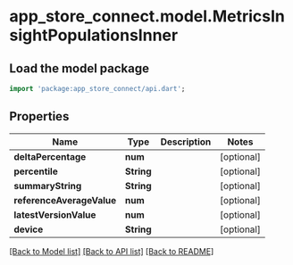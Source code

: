 # app_store_connect.model.MetricsInsightPopulationsInner

## Load the model package
```dart
import 'package:app_store_connect/api.dart';
```

## Properties
Name | Type | Description | Notes
------------ | ------------- | ------------- | -------------
**deltaPercentage** | **num** |  | [optional] 
**percentile** | **String** |  | [optional] 
**summaryString** | **String** |  | [optional] 
**referenceAverageValue** | **num** |  | [optional] 
**latestVersionValue** | **num** |  | [optional] 
**device** | **String** |  | [optional] 

[[Back to Model list]](../README.md#documentation-for-models) [[Back to API list]](../README.md#documentation-for-api-endpoints) [[Back to README]](../README.md)


